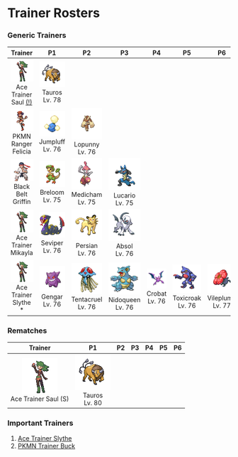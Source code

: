 # Trainer Rosters

### Generic Trainers

| Trainer | P1 | P2 | P3 | P4 | P5 | P6 |
|:-------:|:--:|:--:|:--:|:--:|:--:|:--:|
| ![Ace Trainer Saul [(!)](#rematches)](../../assets/trainers/ace_trainer.png "Ace Trainer Saul [(!)](#rematches)")<br>Ace Trainer Saul [(!)](#rematches) | ![Tauros](../../assets/sprites/tauros/front.gif "Tauros")<br>Tauros<br>Lv. 78 |
| ![PKMN Ranger Felicia](../../assets/trainers/pkmn_ranger.png "PKMN Ranger Felicia")<br>PKMN Ranger Felicia | ![Jumpluff](../../assets/sprites/jumpluff/front.gif "Jumpluff")<br>Jumpluff<br>Lv. 76 | ![Lopunny](../../assets/sprites/lopunny/front.gif "Lopunny")<br>Lopunny<br>Lv. 76 |
| ![Black Belt Griffin](../../assets/trainers/black_belt.png "Black Belt Griffin")<br>Black Belt Griffin | ![Breloom](../../assets/sprites/breloom/front.gif "Breloom")<br>Breloom<br>Lv. 75 | ![Medicham](../../assets/sprites/medicham/front.gif "Medicham")<br>Medicham<br>Lv. 75 | ![Lucario](../../assets/sprites/lucario/front.gif "Lucario")<br>Lucario<br>Lv. 75 |
| ![Ace Trainer Mikayla](../../assets/trainers/ace_trainer.png "Ace Trainer Mikayla")<br>Ace Trainer Mikayla | ![Seviper](../../assets/sprites/seviper/front.gif "Seviper")<br>Seviper<br>Lv. 76 | ![Persian](../../assets/sprites/persian/front.gif "Persian")<br>Persian<br>Lv. 76 | ![Absol](../../assets/sprites/absol/front.gif "Absol")<br>Absol<br>Lv. 76 |
| ![Ace Trainer Slythe *](../../assets/trainers/ace_trainer.png "Ace Trainer Slythe *")<br>Ace Trainer Slythe * | ![Gengar](../../assets/sprites/gengar/front.gif "Gengar")<br>Gengar<br>Lv. 76 | ![Tentacruel](../../assets/sprites/tentacruel/front.gif "Tentacruel")<br>Tentacruel<br>Lv. 76 | ![Nidoqueen](../../assets/sprites/nidoqueen/front.gif "Nidoqueen")<br>Nidoqueen<br>Lv. 76 | ![Crobat](../../assets/sprites/crobat/front.gif "Crobat")<br>Crobat<br>Lv. 76 | ![Toxicroak](../../assets/sprites/toxicroak/front.gif "Toxicroak")<br>Toxicroak<br>Lv. 76 | ![Vileplume](../../assets/sprites/vileplume/front.gif "Vileplume")<br>Vileplume<br>Lv. 77 |


### Rematches

| Trainer | P1 | P2 | P3 | P4 | P5 | P6 |
|:-------:|:--:|:--:|:--:|:--:|:--:|:--:|
| ![Ace Trainer Saul (S)](../../assets/trainers/ace_trainer.png "Ace Trainer Saul (S)")<br>Ace Trainer Saul (S) | ![Tauros](../../assets/sprites/tauros/front.gif "Tauros")<br>Tauros<br>Lv. 80 |


### Important Trainers

1. [Ace Trainer Slythe](important_trainers.md#ace-trainer-slythe)
1. [PKMN Trainer Buck](important_trainers.md#pkmn-trainer-buck)
